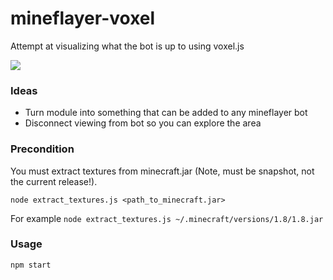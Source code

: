 # mineflayer-voxel

Attempt at visualizing what the bot is up to using voxel.js

![](https://raw.github.com/vogonistic/mineflayer-voxel/master/screenshot.jpg)

### Ideas

* Turn module into something that can be added to any mineflayer bot
* Disconnect viewing from bot so you can explore the area

### Precondition

You must extract textures from minecraft.jar (Note, must be snapshot, not the current release!).

`node extract_textures.js <path_to_minecraft.jar>`

For example `node extract_textures.js ~/.minecraft/versions/1.8/1.8.jar`

### Usage

`npm start`